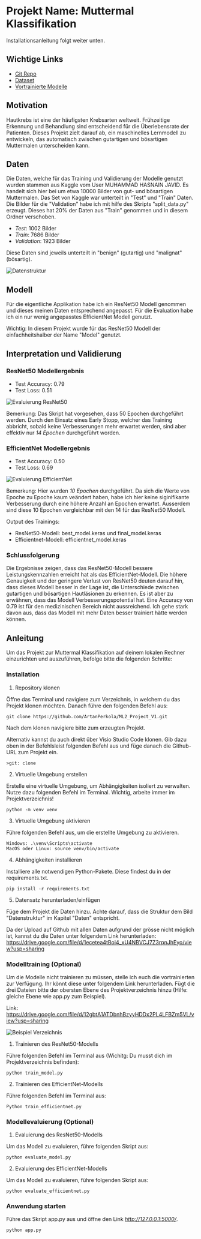 # Projekt Name: Muttermal Klassifikation

Installationsanleitung folgt weiter unten.

## Wichtige Links

- [Git Repo](https://github.com/ArtanPerkola/ML2_Project_V1)
- [Dataset](https://drive.google.com/file/d/1ecetea4tBoi4_xU4NBVCJ7Z3rpnJhEyo/view?usp=sharing)
- [Vortrainierte Modelle](https://drive.google.com/file/d/12gbtA1ATDbnhBzyyHDDx2PL4LFBZm5VL/view?usp=sharing)

## Motivation

Hautkrebs ist eine der häufigsten Krebsarten weltweit. Frühzeitige Erkennung und Behandlung sind entscheidend für die Überlebensrate der Patienten. Dieses Projekt zielt darauf ab, ein maschinelles Lernmodell zu entwickeln, das automatisch zwischen gutartigen und bösartigen Muttermalen unterscheiden kann.

## Daten

Die Daten, welche für das Training und Validierung der Modelle genutzt wurden stammen aus Kaggle vom User MUHAMMAD HASNAIN JAVID. Es handelt sich hier bei um etwa 10000 Bilder von gut- und bösartigen Muttermalen. Das Set von Kaggle war unterteilt in "Test" und "Train" Daten. Die Bilder für die "Validation" habe ich mit hilfe des Skripts "split_data.py" erzeugt. Dieses hat 20% der Daten aus "Train" genommen und in diesem Ordner verschoben.

- *Test*: 1002 Bilder
- *Train*: 7686 Bilder
- *Validation*: 1923 Bilder

Diese Daten sind jeweils unterteilt in "benign" (gutartig) und "malignat" (bösartig).

![Datenstruktur](images/Datenstruktur.png)

## Modell

Für die eigentliche Applikation habe ich ein ResNet50 Modell genommen und dieses meinen Daten entsprechend angepasst. Für die Evaluation habe ich ein nur wenig angepasstes EfficientNet Modell genutzt.

Wichtig: In diesem Projekt wurde für das ResNet50 Modell der einfachheitshalber der Name "Model" genutzt.

## Interpretation und Validierung

### ResNet50 Modellergebnis

- Test Accuracy: 0.79
- Test Loss: 0.51

![Evaluierung ResNet50](images/Evaluierung_ResNet50Modell.png)

Bemerkung: Das Skript hat vorgesehen, dass 50 Epochen durchgeführt werden. Durch den Einsatz eines Early Stopp, welcher das Training abbricht, sobald keine Verbesserungen mehr erwartet werden, sind aber effektiv nur *14 Epochen* durchgeführt worden.

### EfficientNet Modellergebnis

- Test Accuracy: 0.50
- Test Loss: 0.69

![Evaluierung EfficientNet](images/Evaluierung_EfficientnetModell.png)

Bemerkung: Hier wurden *10 Epochen* durchgeführt. Da sich die Werte von Epoche zu Epoche kaum veändert haben, habe ich hier keine siginifikante Verbesserung durch eine höhere Anzahl an Epochen erwartet. Ausserdem sind diese 10 Epochen vergleichbar mit den 14 für das ResNet50 Modell.

Output des Trainings:
- ResNet50-Modell: best_model.keras und final_model.keras
- Efficientnet-Modell: efficientnet_model.keras

### Schlussfolgerung

Die Ergebnisse zeigen, dass das ResNet50-Modell bessere Leistungskennzahlen erreicht hat als das EfficientNet-Modell. Die höhere Genauigkeit und der geringere Verlust von ResNet50 deuten darauf hin, dass dieses Modell besser in der Lage ist, die Unterschiede zwischen gutartigen und bösartigen Hautläsionen zu erkennen.
Es ist aber zu erwähnen, dass das Modell Verbesserungspotential hat. Eine Accuracy von 0.79 ist für den medizinischen Bereich nicht aussreichend. Ich gehe stark davon aus, dass das Modell mit mehr Daten besser trainiert hätte werden können.

## Anleitung

Um das Projekt zur Muttermal Klassifikation auf deinem lokalen Rechner einzurichten und auszuführen, befolge bitte die folgenden Schritte:

### Installation

1. Repository klonen

Öffne das Terminal und navigiere zum Verzeichnis, in welchem du das Projekt klonen möchten. Danach führe den folgenden Befehl aus:
    
    git clone https://github.com/ArtanPerkola/ML2_Project_V1.git

Nach dem klonen navigiere bitte zum erzeugten Projekt.

Alternativ kannst du auch direkt über Visio Studio Code klonen. Gib dazu oben in der Befehlsleist folgenden Befehl aus und füge danach die Github-URL zum Projekt ein.

    >git: clone

2. Virtuelle Umgebung erstellen

Erstelle eine virtuelle Umgebung, um Abhängigkeiten isoliert zu verwalten. Nutze dazu folgenden Befehl im Terminal. Wichtig, arbeite immer im Projektverzeichnis!

    python -m venv venv

3. Virtuelle Umgebung aktivieren

Führe folgenden Befehl aus, um die erstellte Umgebung zu aktivieren.

    Windows: .\venv\Scripts\activate
    MacOS oder Linux: source venv/bin/activate

4. Abhängigkeiten installieren

Installiere alle notwendigen Python-Pakete. Diese findest du in der requirements.txt.

    pip install -r requirements.txt

5. Datensatz herunterladen/einfügen

Füge dem Projekt die Daten hinzu. Achte darauf, dass die Struktur dem Bild "Datenstruktur" im Kapitel "Daten" entspricht.

Da der Upload auf Github mit allen Daten aufgrund der grösse nicht möglich ist, kannst du die Daten unter folgendem Link herunterladen: https://drive.google.com/file/d/1ecetea4tBoi4_xU4NBVCJ7Z3rpnJhEyo/view?usp=sharing 

### Modelltraining (Optional)

Um die Modelle nicht trainieren zu müssen, stelle ich euch die vortrainierten zur Verfügung. Ihr könnt diese unter folgendem Link herunterladen. Fügt die drei Dateien bitte der obersten Ebene des Projektverzeichnis hinzu (Hilfe: gleiche Ebene wie app.py zum Beispiel).

Link: https://drive.google.com/file/d/12gbtA1ATDbnhBzyyHDDx2PL4LFBZm5VL/view?usp=sharing 

![Beispiel Verzeichnis](images/Ordnerstruktur_Keras.png)

1. Trainieren des ResNet50-Modells

Führe folgenden Befehl im Terminal aus (Wichitg: Du musst dich im Projektverzeichnis befinden):

    python train_model.py

2. Trainieren des EfficientNet-Modells

Führe folgenden Befehl im Terminal aus:

    Python train_efficientnet.py

### Modellevaluierung (Optional)

1. Evaluierung des ResNet50-Modells

Um das Modell zu evaluieren, führe folgenden Skript aus:

    python evaluate_model.py

2. Evaluierung des EfficientNet-Modells

Um das Modell zu evaluieren, führe folgenden Skript aus:

    python evaluate_efficientnet.py

### Anwendung starten

Führe das Skript app.py aus und öffne den Link *http://127.0.0.1:5000/*.

    python app.py
